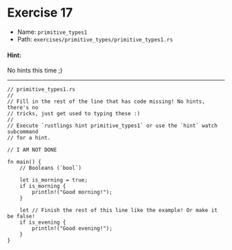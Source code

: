 # Exercise 17

- Name: ```primitive_types1```
- Path: ```exercises/primitive_types/primitive_types1.rs```
#### Hint: 

No hints this time ;)


---



```rust,editable
// primitive_types1.rs
//
// Fill in the rest of the line that has code missing! No hints, there's no
// tricks, just get used to typing these :)
//
// Execute `rustlings hint primitive_types1` or use the `hint` watch subcommand
// for a hint.

// I AM NOT DONE

fn main() {
    // Booleans (`bool`)

    let is_morning = true;
    if is_morning {
        println!("Good morning!");
    }

    let // Finish the rest of this line like the example! Or make it be false!
    if is_evening {
        println!("Good evening!");
    }
}

```
